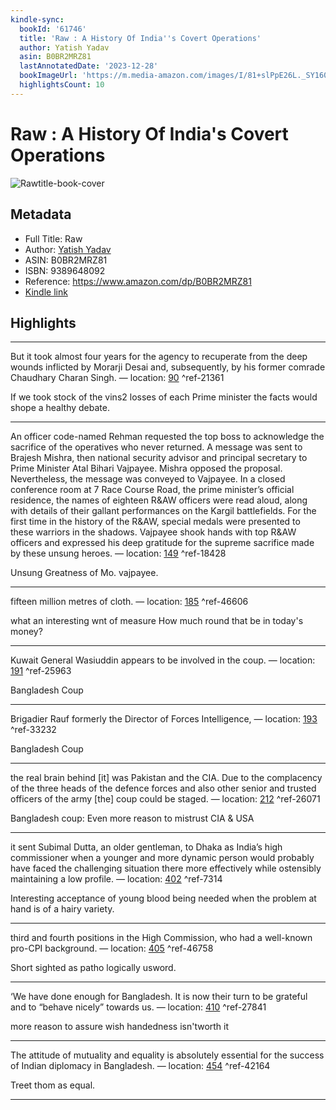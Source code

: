 ```yaml
---
kindle-sync:
  bookId: '61746'
  title: 'Raw : A History Of India''s Covert Operations'
  author: Yatish Yadav
  asin: B0BR2MRZ81
  lastAnnotatedDate: '2023-12-28'
  bookImageUrl: 'https://m.media-amazon.com/images/I/81+slPpE26L._SY160.jpg'
  highlightsCount: 10
---
```


# Raw : A History Of India's Covert Operations

![Rawtitle-book-cover](https://m.media-amazon.com/images/I/81+slPpE26L._SY160.jpg)

## Metadata
- Full Title: Raw
- Author: [Yatish Yadav](https://www.amazon.comundefined)
- ASIN: B0BR2MRZ81
- ISBN: 9389648092
- Reference: https://www.amazon.com/dp/B0BR2MRZ81
- [Kindle link](kindle://book?action=open&asin=B0BR2MRZ81)

## Highlights
---

But it took almost four years for the agency to recuperate from the deep wounds inflicted by Morarji Desai and, subsequently, by his former comrade Chaudhary Charan Singh. — location: [90](kindle://book?action=open&asin=B0BR2MRZ81&location=90) ^ref-21361

If we took stock of the vins2 losses of each Prime minister the facts would shope a healthy
debate.

---
An officer code-named Rehman requested the top boss to acknowledge the sacrifice of the operatives who never returned. A message was sent to Brajesh Mishra, then national security advisor and principal secretary to Prime Minister Atal Bihari Vajpayee. Mishra opposed the proposal. Nevertheless, the message was conveyed to Vajpayee. In a closed conference room at 7 Race Course Road, the prime minister’s official residence, the names of eighteen R&AW officers were read aloud, along with details of their gallant performances on the Kargil battlefields. For the first time in the history of the R&AW, special medals were presented to these warriors in the shadows. Vajpayee shook hands with top R&AW officers and expressed his deep gratitude for the supreme sacrifice made by these unsung heroes. — location: [149](kindle://book?action=open&asin=B0BR2MRZ81&location=149) ^ref-18428

Unsung Greatness of Mo.
vajpayee.

---
fifteen million metres of cloth. — location: [185](kindle://book?action=open&asin=B0BR2MRZ81&location=185) ^ref-46606

what an interesting
wnt of measure How much round that
be in today's money?

---
Kuwait General Wasiuddin appears to be involved in the coup. — location: [191](kindle://book?action=open&asin=B0BR2MRZ81&location=191) ^ref-25963

Bangladesh Coup

---
Brigadier Rauf formerly the Director of Forces Intelligence, — location: [193](kindle://book?action=open&asin=B0BR2MRZ81&location=193) ^ref-33232

Bangladesh
Coup

---
the real brain behind [it] was Pakistan and the CIA. Due to the complacency of the three heads of the defence forces and also other senior and trusted officers of the army [the] coup could be staged. — location: [212](kindle://book?action=open&asin=B0BR2MRZ81&location=212) ^ref-26071

Bangladesh coup: Even more reason to mistrust
CIA &amp; USA

---
it sent Subimal Dutta, an older gentleman, to Dhaka as India’s high commissioner when a younger and more dynamic person would probably have faced the challenging situation there more effectively while ostensibly maintaining a low profile. — location: [402](kindle://book?action=open&asin=B0BR2MRZ81&location=402) ^ref-7314

Interesting acceptance of young blood
being needed when the problem at hand is of
a hairy variety.

---
third and fourth positions in the High Commission, who had a well-known pro-CPI background. — location: [405](kindle://book?action=open&asin=B0BR2MRZ81&location=405) ^ref-46758

Short
sighted
as patho logically
usword.

---
‘We have done enough for Bangladesh. It is now their turn to be grateful and to “behave nicely” towards us. — location: [410](kindle://book?action=open&asin=B0BR2MRZ81&location=410) ^ref-27841

more reason to assure
wish handedness isn'tworth it

---
The attitude of mutuality and equality is absolutely essential for the success of Indian diplomacy in Bangladesh. — location: [454](kindle://book?action=open&asin=B0BR2MRZ81&location=454) ^ref-42164

Treet thom as equal.

---
